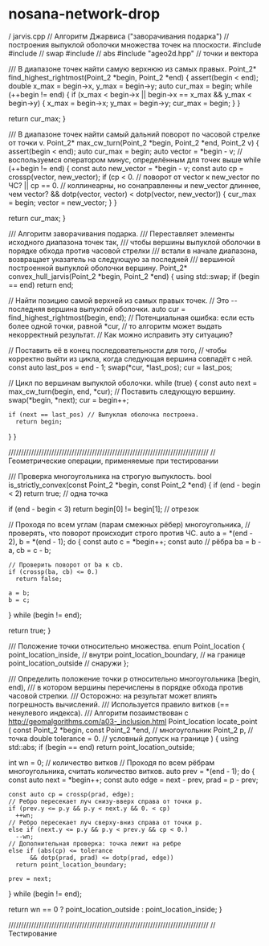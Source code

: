 # nosana-network-drop
/ jarvis.cpp
// Алгоритм Джарвиса ("заворачивания подарка")
// построения выпуклой оболочки множества точек на плоскости.
#include <cassert>
#include <utility> // swap
#include <cmath>   // abs
#include "ageo2d.hpp" // точки и вектора


/// В диапазоне точек найти самую верхнюю из самых правых.
Point_2* find_highest_rightmost(Point_2 *begin, Point_2 *end)
{
  assert(begin < end);
  double x_max = begin->x, y_max = begin->y;
  auto cur_max = begin;
  while (++begin != end)
  {
    if (x_max < begin->x
     || begin->x == x_max && y_max < begin->y)
    {
      x_max = begin->x;
      y_max = begin->y;
      cur_max = begin;
    }
  }

  return cur_max;
}


/// В диапазоне точек найти самый дальний поворот по часовой стрелке от точки v.
Point_2* max_cw_turn(Point_2 *begin, Point_2 *end, Point_2 v)
{
  assert(begin < end);
  auto cur_max = begin;
  auto vector = *begin - v; // воспользуемся оператором минус, определённым для точек выше
  while (++begin != end)
  {
    const auto new_vector = *begin - v;
    const auto cp = crossp(vector, new_vector);
    if (cp < 0.   // поворот от vector к new_vector по ЧС?
     || cp == 0.  // коллинеарны, но сонаправленны и new_vector длиннее, чем vector?
     && dotp(vector, vector) < dotp(vector, new_vector))
    {
      cur_max = begin;
      vector = new_vector;
    }
  }

  return cur_max;
}


/// Алгоритм заворачивания подарка.
/// Переставляет элементы исходного диапазона точек так,
/// чтобы вершины выпуклой оболочки в порядке обхода против часовой стрелки
/// встали в начале диапазона, возвращает указатель на следующую за последней
/// вершиной построенной выпуклой оболочки вершину.
Point_2* convex_hull_jarvis(Point_2 *begin, Point_2 *end)
{
  using std::swap;
  if (begin == end)
    return end;

  // Найти позицию самой верхней из самых правых точек.
  // Это -- последняя вершина выпуклой оболочки.
  auto cur = find_highest_rightmost(begin, end);
  // Потенциальная ошибка: если есть более одной точки, равной *cur,
  // то алгоритм может выдать некорректный результат.
  // Как можно исправить эту ситуацию?
  
  // Поставить её в конец последовательности для того,
  // чтобы корректно выйти из цикла, когда следующая вершина совпадёт с ней.
  const auto last_pos = end - 1;
  swap(*cur, *last_pos);
  cur = last_pos;

  // Цикл по вершинам выпуклой оболочки.
  while (true)
  {
    const auto next = max_cw_turn(begin, end, *cur);
    // Поставить следующую вершину.
    swap(*begin, *next);
    cur = begin++;

    if (next == last_pos) // Выпуклая оболочка построена.
      return begin;
  }
}


///////////////////////////////////////////////////////////////////////////////
// Геометрические операции, применяемые при тестировании

/// Проверка многоугольника на строгую выпуклость.
bool is_strictly_convex(const Point_2 *begin, const Point_2 *end)
{
  if (end - begin < 2)
    return true; // одна точка

  if (end - begin < 3)
    return begin[0] != begin[1]; // отрезок

  // Проходя по всем углам (парам смежных рёбер) многоугольника,
  // проверять, что поворот происходит строго против ЧС.
  auto a = *(end - 2), b = *(end - 1);
  do
  {
    const auto c = *begin++;
    const auto // рёбра
      ba = b - a,
      cb = c - b;

    // Проверить поворот от ba к cb.
    if (crossp(ba, cb) <= 0.)
      return false;

    a = b;
    b = c;
  } while (begin != end);

  return true;
}


/// Положение точки относительно множества.
enum Point_location
{
  point_location_inside,   // внутри
  point_location_boundary, // на границе
  point_location_outside   // снаружи
};

/// Определить положение точки p относительно многоугольника [begin, end),
/// в котором вершины перечислены в порядке обхода против часовой стрелки.
/// Осторожно: на результат может влиять погрешность вычислений.
/// Используется правило витков (== ненулевого индекса).
/// Алгоритм позаимствован с http://geomalgorithms.com/a03-_inclusion.html
Point_location locate_point
  (
    const Point_2 *begin, const Point_2 *end, // многоугольник
    Point_2 p,                                // точка
    double tolerance = 0.                     // условный допуск на границе
  )
{
  using std::abs;
  if (begin == end)
    return point_location_outside;

  int wn = 0; // количество витков
  // Проходя по всем рёбрам многоугольника, считать количество витков.
  auto prev = *(end - 1);
  do
  {
    const auto next = *begin++;
    const auto
      edge = next - prev,
      prad = p - prev;

    const auto cp = crossp(prad, edge);
    // Ребро пересекает луч снизу-вверх справа от точки p.
    if (prev.y <= p.y && p.y < next.y && 0. < cp)
      ++wn;
    // Ребро пересекает луч сверху-вниз справа от точки p.
    else if (next.y <= p.y && p.y < prev.y && cp < 0.)
      --wn;
    // Дополнительная проверка: точка лежит на ребре
    else if (abs(cp) <= tolerance
          && dotp(prad, prad) <= dotp(prad, edge))
      return point_location_boundary;

    prev = next;
  } while (begin != end);

  return wn == 0 ? point_location_outside : point_location_inside;
}


///////////////////////////////////////////////////////////////////////////////
// Тестирование
